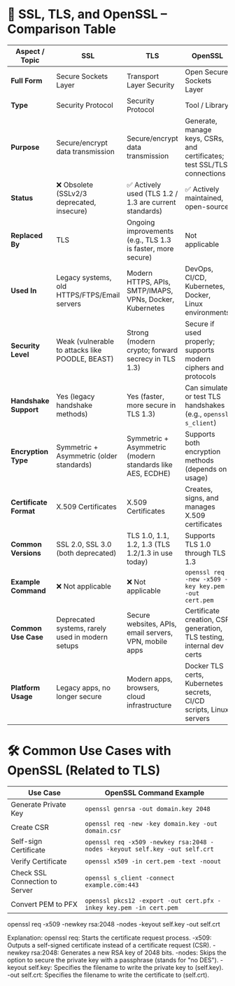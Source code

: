 # 🔐 SSL, TLS, and OpenSSL – Comparison Table
| **Aspect / Topic**     | **SSL**                                          | **TLS**                                                     | **OpenSSL**                                                             |
| ---------------------- | ------------------------------------------------ | ----------------------------------------------------------- | ----------------------------------------------------------------------- |
| **Full Form**          | Secure Sockets Layer                             | Transport Layer Security                                    | Open Secure Sockets Layer                                               |
| **Type**               | Security Protocol                                | Security Protocol                                           | Tool / Library                                                          |
| **Purpose**            | Secure/encrypt data transmission                 | Secure/encrypt data transmission                            | Generate, manage keys, CSRs, and certificates; test SSL/TLS connections |
| **Status**             | ❌ Obsolete (SSLv2/3 deprecated, insecure)        | ✅ Actively used (TLS 1.2 / 1.3 are current standards)       | ✅ Actively maintained, open-source                                      |
| **Replaced By**        | TLS                                              | Ongoing improvements (e.g., TLS 1.3 is faster, more secure) | Not applicable                                                          |
| **Used In**            | Legacy systems, old HTTPS/FTPS/Email servers     | Modern HTTPS, APIs, SMTP/IMAPS, VPNs, Docker, Kubernetes    | DevOps, CI/CD, Kubernetes, Docker, Linux environments                   |
| **Security Level**     | Weak (vulnerable to attacks like POODLE, BEAST)  | Strong (modern crypto; forward secrecy in TLS 1.3)          | Secure if used properly; supports modern ciphers and protocols          |
| **Handshake Support**  | Yes (legacy handshake methods)                   | Yes (faster, more secure in TLS 1.3)                        | Can simulate or test TLS handshakes (e.g., `openssl s_client`)          |
| **Encryption Type**    | Symmetric + Asymmetric (older standards)         | Symmetric + Asymmetric (modern standards like AES, ECDHE)   | Supports both encryption methods (depends on usage)                     |
| **Certificate Format** | X.509 Certificates                               | X.509 Certificates                                          | Creates, signs, and manages X.509 certificates                          |
| **Common Versions**    | SSL 2.0, SSL 3.0 (both deprecated)               | TLS 1.0, 1.1, 1.2, 1.3 (TLS 1.2/1.3 in use today)           | Supports TLS 1.0 through TLS 1.3                                        |
| **Example Command**    | ❌ Not applicable                                 | ❌ Not applicable                                            | `openssl req -new -x509 -key key.pem -out cert.pem`                     |
| **Common Use Case**    | Deprecated systems, rarely used in modern setups | Secure websites, APIs, email servers, VPN, mobile apps      | Certificate creation, CSR generation, TLS testing, internal dev certs   |
| **Platform Usage**     | Legacy apps, no longer secure                    | Modern apps, browsers, cloud infrastructure                 | Docker TLS certs, Kubernetes secrets, CI/CD scripts, Linux servers      |



# 🛠 Common Use Cases with OpenSSL (Related to TLS)
| Use Case                       | OpenSSL Command Example                                                    |
| ------------------------------ | -------------------------------------------------------------------------- |
| Generate Private Key           | `openssl genrsa -out domain.key 2048`                                      |
| Create CSR                     | `openssl req -new -key domain.key -out domain.csr`                         |
| Self-sign Certificate          | `openssl req -x509 -newkey rsa:2048 -nodes -keyout self.key -out self.crt` |
| Verify Certificate             | `openssl x509 -in cert.pem -text -noout`                                   |
| Check SSL Connection to Server | `openssl s_client -connect example.com:443`                                |
| Convert PEM to PFX             | `openssl pkcs12 -export -out cert.pfx -inkey key.pem -in cert.pem`         |


openssl req -x509 -newkey rsa:2048 -nodes -keyout self.key -out self.crt

Explanation:
openssl req: Starts the certificate request process.
-x509: Outputs a self-signed certificate instead of a certificate request (CSR).
-newkey rsa:2048: Generates a new RSA key of 2048 bits.
-nodes: Skips the option to secure the private key with a passphrase (stands for "no DES").
-keyout self.key: Specifies the filename to write the private key to (self.key).
-out self.crt: Specifies the filename to write the certificate to (self.crt).
